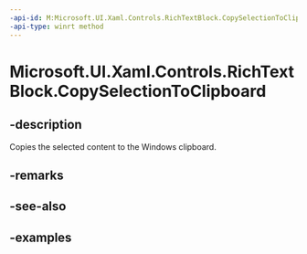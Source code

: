 ```yaml
---
-api-id: M:Microsoft.UI.Xaml.Controls.RichTextBlock.CopySelectionToClipboard
-api-type: winrt method
---
```


<!-- Method syntax.
public void RichTextBlock.CopySelectionToClipboard()
-->

# Microsoft.UI.Xaml.Controls.RichTextBlock.CopySelectionToClipboard

## -description

Copies the selected content to the Windows clipboard.

## -remarks

## -see-also

## -examples

